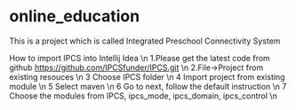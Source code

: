 # online_education
This is a project which is called Integrated Preschool Connectivity System

How to import IPCS into Intellij Idea  \n
1.Please get the latest code from github https://github.com/IPCSfunder/IPCS.git \n
2.File->Project from existing resouces \n
3 Choose IPCS folder  \n
4 Import project from existing module  \n
5 Select maven  \n
6 Go to next, follow the default instruction \n
7 Choose the modules from IPCS, ipcs_mode, ipcs_domain, ipcs_control \n

